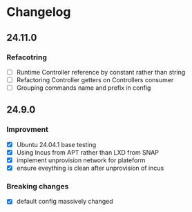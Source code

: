 # Changelog

## 24.11.0


### Refacotring
- [ ] Runtime Controller reference by constant rather than string 
- [ ] Refactoring Controller getters on Controllers consumer
- [ ] Grouping commands name and prefix in config

## 24.9.0

### Improvment

- [X] Ubuntu 24.04.1 base testing
- [X] Using Incus from APT rather than LXD from SNAP
- [X] implement unprovision network for plateform
- [X] ensure eveything is clean after unprovision of incus

### Breaking changes

- [X] default config massively changed